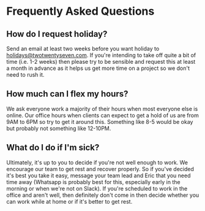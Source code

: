 # Frequently Asked Questions

## How do I request holiday?

Send an email at least two weeks before you want holiday to holidays@twotwentyseven.com. If you're intending to take off quite a bit of time (i.e. 1-2 weeks) then please try to be sensible and request this at least a month in advance as it helps us get more time on a project so we don't need to rush it.


## How much can I flex my hours?

We ask everyone work a majority of their hours when most everyone else is online. Our office hours when clients can expect to get a hold of us are from 9AM to 6PM so try to get it around this. Something like 8-5 would be okay but probably not something like 12-10PM. 


## What do I do if I'm sick?

Ultimately, it's up to you to decide if you're not well enough to work. We encourage our team to get rest and recover properly. So if you've decided it's best you take it easy, message your team lead and Eric that you need time away (Whatsapp is probably best for this, especially early in the morning or when we're not on Slack). If you're scheduled to work in the office and aren't well, then definitely don't come in then decide whether you can work while at home or if it's better to get rest.  
